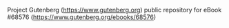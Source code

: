 Project Gutenberg (https://www.gutenberg.org) public repository for eBook #68576 (https://www.gutenberg.org/ebooks/68576)
